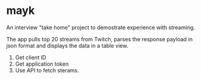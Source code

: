 # mayk
An interview "take home" project to demostrate experience with streaming.

The app pulls top 20 streams from Twitch, parses the response payload in json format and displays the data in a table view.

1. Get client ID
2. Get application token
3. Use API to fetch sterams.
